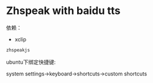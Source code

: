 Zhspeak with baidu tts
=====================

依赖：

- xclip

```bash
zhspeakjs
```

ubuntu下绑定快捷键:

system settings->keyboard->shortcuts->custom shortcuts
